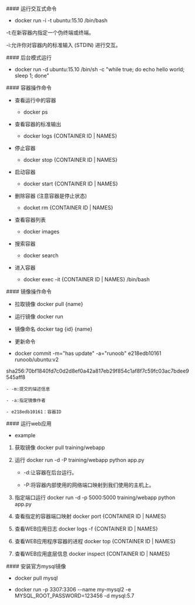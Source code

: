 \#\#\#\# 运行交互式命令

 - docker run -i -t ubuntu:15.10 /bin/bash

 -t:在新容器内指定一个伪终端或终端。

 -i:允许你对容器内的标准输入 \(STDIN\) 进行交互。



\#\#\#\# 后台模式运行

- docker run -d ubuntu:15.10 /bin/sh -c "while true; do echo hello world; sleep 1; done"



\#\#\#\# 容器操作命令

- 查看运行中的容器 

  - docker ps

- 查看容器的标准输出

  - docker logs {CONTAINER ID \| NAMES}

- 停止容器

  - docker stop {CONTAINER ID \| NAMES}

- 启动容器

  - docker start {CONTAINER ID \| NAMES}

- 删除容器 \(注意容器是停止状态\)

  - docket rm {CONTAINER ID \| NAMES}

- 查看容器列表

  - docker images

- 搜索容器 

  - docker search 

- 进入容器

  - docker exec -it {CONTAINER ID \| NAMES} /bin/bash





\#\#\#\# 镜像操作命令

  -  拉取镜像 docker pull {name}

  -  运行镜像 docker run 

  -  镜像命名 docker tag {id} {name}

  - 更新命令 

   - docker commit -m="has update" -a="runoob" e218edb10161 runoob/ubuntu:v2

sha256:70bf1840fd7c0d2d8ef0a42a817eb29f854c1af8f7c59fc03ac7bdee9545aff8

    - -m:提交的描述信息

    - -a:指定镜像作者

    - e218edb10161：容器ID



\#\#\#\# 运行web应用

  - example

  1. 获取镜像 docker pull training/webapp

  2. 运行 docker run -d -P training/webapp python app.py

      - -d:让容器在后台运行。

      - -P:将容器内部使用的网络端口映射到我们使用的主机上。

  3. 指定端口运行 docker run -d -p 5000:5000 training/webapp python app.py

  4. 查看指定的容器端口映射 docker port {CONTAINER ID \| NAMES}

  5. 查看WEB应用日志 docker logs -f {CONTAINER ID \| NAMES}

  6. 查看WEB应用程序容器的进程 docker top {CONTAINER ID \| NAMES}

  7. 查看WEB应用底层信息 docker inspect {CONTAINER ID \| NAMES}

  

\#\#\#\# 安装官方mysql镜像

  - docker pull mysql

  - docker run -p 3307:3306 --name my-mysql2 -e MYSQL\_ROOT\_PASSWORD=123456 -d mysql:5.7

